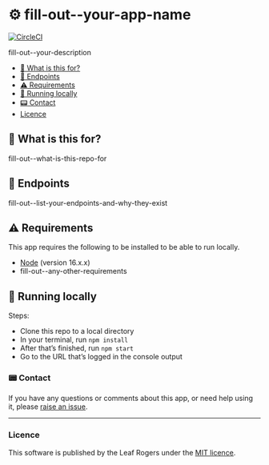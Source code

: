 # :gear: fill-out--your-app-name

[![CircleCI](https://circleci.com/gh/leafrogers/fill-out--your-app-name.svg?style=svg)](https://circleci.com/gh/leafrogers/fill-out--your-app-name)

fill-out--your-description

- [:thinking: What is this for?](#thinking-what-is-this-for)
- [:dart: Endpoints](#dart-endpoints)
- [:warning: Requirements](#warning-requirements)
- [:running: Running locally](#running-running-locally)
- [:pager: Contact](#pager-contact)
- [Licence](#licence)

## :thinking: What is this for?

fill-out--what-is-this-repo-for

## :dart: Endpoints

fill-out--list-your-endpoints-and-why-they-exist

## :warning: Requirements

This app requires the following to be installed to be able to run locally.

- [Node](https://www.nodejs.org) (version 16.x.x)
- fill-out--any-other-requirements

## :running: Running locally

Steps:

- Clone this repo to a local directory
- In your terminal, run `npm install`
- After that’s finished, run `npm start`
- Go to the URL that’s logged in the console output

### :pager: Contact

If you have any questions or comments about this app, or need help using it,
please [raise an issue](https://github.com/leafrogers/fill-out--your-app-name/issues).

---

### Licence

This software is published by the Leaf Rogers under the [MIT licence](http://opensource.org/licenses/MIT).
